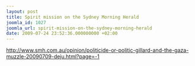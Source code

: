 ```yaml
---
layout: post
title: Spirit mission on the Sydney Morning Herald
joomla_id: 1027
joomla_url: spirit-mission-on-the-sydney-morning-herald
date: 2009-07-24 23:52:36.000000000 +02:00
---
```

<a title="smh" href="http://www.smh.com.au/opinion/politicide-or-politic-gillard-and-the-gaza-muzzle-20090709-deju.html?page=-1">http://www.smh.com.au/opinion/politicide-or-politic-gillard-and-the-gaza-muzzle-20090709-deju.html?page=-1</a>
